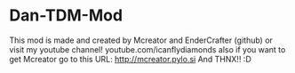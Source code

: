 Dan-TDM-Mod
===========
This mod is made and created by Mcreator and EnderCrafter (github) or visit my youtube channel! youtube.com/icanflydiamonds
also if you want to get Mcreator go to this URL: http://mcreator.pylo.si
And THNX!! :D
